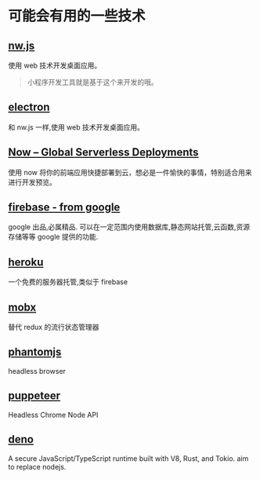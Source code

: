 # 可能会有用的一些技术

## [nw.js](https://nwjs.io/)

使用 web 技术开发桌面应用。

> 小程序开发工具就是基于这个来开发的哦。

## [electron](https://electronjs.org/)

和 nw.js 一样,使用 web 技术开发桌面应用。

## [Now – Global Serverless Deployments](https://zeit.co/now)

使用 now 将你的前端应用快捷部署到云，想必是一件愉快的事情，特别适合用来进行开发预览。

## [firebase - from google](https://firebase.google.com)

google 出品,必属精品. 可以在一定范围内使用数据库,静态网站托管,云函数,资源存储等等 google 提供的功能.

## [heroku](https://www.heroku.com/)

一个免费的服务器托管,类似于 firebase

## [mobx](https://www.npmjs.com/package/mobx)

替代 redux 的流行状态管理器

## [phantomjs](https://github.com/ariya/phantomjs)

headless browser

## [puppeteer](https://github.com/GoogleChrome/puppeteer)

Headless Chrome Node API

## [deno](https://github.com/denoland/deno)

A secure JavaScript/TypeScript runtime built with V8, Rust, and Tokio. aim to replace nodejs.
